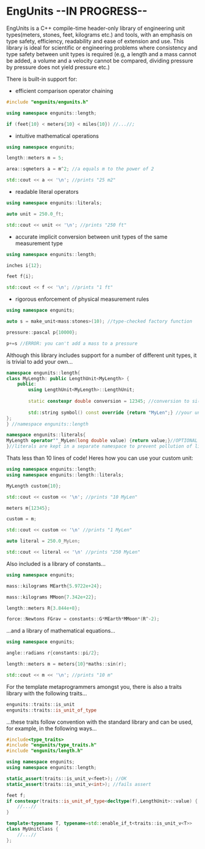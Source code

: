 # EngUnits --IN PROGRESS--
EngUnits is a C++ compile-time header-only library of engineering unit types(meters, stones, feet, kilograms etc.) and tools, with an emphasis on type safety, efficiency, readability and ease of extension and use. This library is ideal for scientific or engineering problems where consistency and type safety between unit types is required (e.g, a length and a mass cannot be added, a volume and a velocity cannot be compared, dividing pressure by pressure does not yield pressure etc.)

There is built-in support for:

- efficient comparison operator chaining
```c++
#include "engunits/engunits.h"

using namespace engunits::length;

if (feet{10} < meters{10} < miles{10}) //...//;
```

- intuitive mathematical operations
```c++
using namespace engunits;

length::meters m = 5;

area::sqmeters a = m^2; //a equals m to the power of 2

std::cout << a << '\n'; //prints "25 m2"
```

- readable literal operators
```c++
using namespace engunits::literals;

auto unit = 250.0_ft;

std::cout << unit << '\n'; //prints "250 ft"
```

- accurate implicit conversion between unit types of the same measurement type
```c++
using namespace engunits::length;

inches i{12};

feet f{i};

std::cout << f << '\n'; //prints "1 ft"
```

- rigorous enforcement of physical measurement rules
```c++
using namespace engunits;

auto s = make_unit<mass:stones>(10); //type-checked factory function

pressure::pascal p{10000};

p+=s //ERROR: you can't add a mass to a pressure
```

Although this library includes support for a number of different unit types, it is trivial to add your own...
```c++
namespace engunits::length{
class MyLength: public LengthUnit<MyLength> {
    public:
        using LengthUnit<MyLength>::LengthUnit;
        
        static constexpr double conversion = 12345; //conversion to si(how many meters make up this unit)
        
        std::string symbol() const override {return "MyLen";} //your unit symbol
};
} //namespace engunits::length

namespace engunits::literals{
MyLength operator""_MyLen(long double value) {return value;}//OPTIONAL literal operator 
}//literals are kept in a separate namespace to prevent pollution of literals

``` 

Thats less than 10 lines of code! Heres how you can use your custom unit:
```c++
using namespace engunits::length;
using namespace engunits::length::literals;

MyLength custom{10};

std::cout << custom << '\n'; //prints "10 MyLen"

meters m{12345};

custom = m;

std::cout << custom << '\n' //prints "1 MyLen"

auto literal = 250.0_MyLen;

std::cout << literal << '\n' //prints "250 MyLen"

```


Also included is a library of constants...
```c++
using namespace engunits;

mass::kilograms MEarth{5.9722e+24};

mass::kilograms MMoon{7.342e+22};

length::meters R{3.844e+8};

force::Newtons FGrav = constants::G*MEarth*MMoon*(R^-2);
```

...and a library of mathematical equations...
```c++
using namespace engunits;

angle::radians r{constants::pi/2};

length::meters m = meters{10}*maths::sin(r);

std::cout << m << '\n'; //prints "10 m"
```

For the template metaprogrammers amongst you, there is also a traits library with the following traits...
```c++
engunits::traits::is_unit
engunits::traits::is_unit_of_type
```
...these traits follow convention with the standard library and can be used, for example, in the following ways...
```c++
#include<type_traits>
#include "engunits/type_traits.h"
#include "engunits/length.h"

using namespace engunits;
using namespace engunits::length;

static_assert(traits::is_unit_v<feet>); //OK
static_assert(traits::is_unit_v<int>); //fails assert

feet f;
if constexpr(traits::is_unit_of_type<decltype(f),LengthUnit>::value) {
    //...//
}

template<typename T, typename=std::enable_if_t<traits::is_unit_v<T>>
class MyUnitClass {
    //...//
};
```

